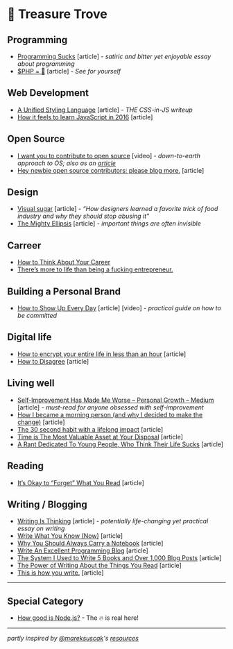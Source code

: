 # 💎 Treasure Trove

## Programming

- [Programming Sucks](https://www.stilldrinking.org/programming-sucks) [article] - _satiric and bitter yet enjoyable essay about programming_
- [$PHP = 💩](https://medium.com/fuzz/php-a0d0b1d365d8) [article] - _See for yourself_

## Web Development

- [A Unified Styling Language](https://medium.com/seek-blog/a-unified-styling-language-d0c208de2660) [article] - _THE CSS-in-JS writeup_
- [How it feels to learn JavaScript in 2016](https://hackernoon.com/how-it-feels-to-learn-javascript-in-2016-d3a717dd577f) [article]
 
## Open Source

- [I want you to contribute to open source](https://www.youtube.com/watch?v=hwdeUG_gySI) [video] - _down-to-earth approach to OS; also as an [article](http://mxstbr.blog/2017/02/creating-open-source-projects/)_
- [Hey newbie open source contributors: please blog more.](https://medium.freecodecamp.org/new-contributors-to-open-source-please-blog-more-920af14cffd) [article]

## Design

- [Visual sugar](https://uxdesign.cc/visual-sugar-f46b47ee04e5) [article] - _“How designers learned a favorite trick of food industry and why they should stop abusing it"_
- [The Mighty Ellipsis](https://medium.com/@jsaito/the-mighty-ellipsis-6c2c00ddc864) [article] - _important things are often invisible_

## Carreer

- [How to Think About Your Career](https://medium.com/the-year-of-the-looking-glass/how-to-think-about-your-career-abf5300eba08)
- [There’s more to life than being a fucking entrepreneur.](https://medium.com/hi-my-name-is-jon/theres-more-to-life-than-being-a-fucking-entrepreneur-332bce126731)

## Building a Personal Brand

- [How to Show Up Every Day](https://seanwes.com/2015/how-to-show-up-every-day/) [article] [video] - _practical guide on how to be committed_

## Digital life

- [How to encrypt your entire life in less than an hour](https://medium.freecodecamp.org/tor-signal-and-beyond-a-law-abiding-citizens-guide-to-privacy-1a593f2104c3) [article]
- [How to Disagree](http://paulgraham.com/disagree.html) [article]

## Living well

- [Self-Improvement Has Made Me Worse – Personal Growth – Medium](https://medium.com/personal-growth/self-improvement-has-made-me-worse-a4cc23e93e7a) [article] - _must-read for anyone obsessed with self-improvement_
- [How I became a morning person (and why I decided to make the change)](https://medium.com/time-dorks/how-i-became-a-morning-person-and-why-i-decided-to-make-the-change-eb1b012a16e5) [article]
- [The 30 second habit with a lifelong impact](https://medium.com/swlh/the-30-second-habit-with-a-lifelong-impact-2c3f948ead98) [article]
- [Time is The Most Valuable Asset at Your Disposal](https://medium.com/the-mission/time-is-the-most-valuable-asset-at-your-disposal-417c0a3f71eb) [article]
- [A Rant Dedicated To Young People, Who Think Their Life Sucks](https://medium.com/personal-growth/a-rant-dedicated-to-young-people-who-think-their-life-sucks-87b230b634a2) [article]

## Reading

- [It’s Okay to “Forget” What You Read](https://medium.com/the-polymath-project/its-okay-to-forget-what-you-read-f4ef1c34cc01) [article]

## Writing / Blogging

- [Writing Is Thinking](https://alistapart.com/article/writing-is-thinking) [article] - _potentially life-changing yet practical essay on writing_
- [Write What You Know (Now)](https://alistapart.com/column/write-what-you-know-now) [article]
- [Why You Should Always Carry a Notebook](https://medium.com/the-mission/why-you-should-always-carry-a-notebook-5617803767e0) [article]
- [Write An Excellent Programming Blog](https://emptysqua.re/blog/write-an-excellent-programming-blog/) [article]
- [The System I Used to Write 5 Books and Over 1,000 Blog Posts](https://medium.com/the-mission/the-system-i-used-to-write-5-books-and-over-1-000-blog-posts-5872451d7461) [article]
- [The Power of Writing About the Things You Read](https://medium.com/the-mission/the-power-of-writing-about-the-things-you-read-fc1e81314d0) [article]
- [This is how you write.](https://medium.com/the-mission/this-is-how-you-write-c7cb9610d97d) [article]

---

## Special Category

- [How good is Node.js?](https://www.quora.com/How-good-is-Node-js/answer/Nick-Steele-7?srid=i9xR&share=3dc778d4) - The 🔥 is real here!

---

_partly inspired by [@mareksuscak](http://github.com/mareksuscak)'s [resources](http://github.com/mareksuscak/resources)_
